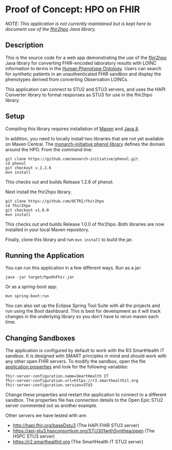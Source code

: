 # Proof of Concept: HPO on FHIR

_NOTE: This application is not currently maintained but is kept here to document use of the [fhir2hpo](https://github.com/OCTRI/fhir2hpo) Java library._

## Description

This is the source code for a web app demonstrating the use of the [fhir2hpo](https://github.com/OCTRI/fhir2hpo) Java library for converting FHIR-encoded laboratory results with LOINC information to terms in the [Human Phenotype Ontology](https://hpo.jax.org/app/). Users can search for synthetic patients in an unauthenticated FHIR sandbox and display the phenotypes derived from converting Observation LOINCs.

This application can connect to STU2 and STU3 servers, and uses the HAPI Converter library to format responses as STU3 for use in the fhir2hpo library.

## Setup

Compiling this library requires installation of [Maven](http://maven.apache.org/install.html) and [Java 8](https://www.oracle.com/technetwork/java/javase/downloads/jdk8-downloads-2133151.html).

In addition, you need to locally install two libraries that are not yet available on Maven Central. The [monarch-initiative phenol library](https://github.com/monarch-initiative/phenol) defines the domain around the HPO. From the command line:

```
git clone https://github.com/monarch-initiative/phenol.git
cd phenol
git checkout v.1.2.6
mvn install
``` 

This checks out and builds Release 1.2.6 of phenol. 

Next install the fhir2hpo library.

```
git clone https://github.com/OCTRI/fhir2hpo
cd fhir2hpo
git checkout v1.0.0
mvn install
``` 

This checks out and builds Release 1.0.0 of fhir2hpo. Both libraries are now installed in your local Maven repository.

Finally, clone this library and run `mvn install` to build the jar.

## Running the Application

You can run this application in a few different ways. Run as a jar:

```java -jar target/hpoOnFhir.jar```

Or as a spring-boot app:

```mvn spring-boot:run```

You can also set up the Eclipse Spring Tool Suite with all the projects and run using the Boot dashboard. This is best for development as it will track changes in the underlying library so you don't have to rerun maven each time.

## Changing Sandboxes

The application is configured by default to work with the R3 SmartHealth IT sandbox. It is designed with SMART principles in mind and should work with any other open FHIR servers. To modify the sandbox, open the file [application.properties](src/main/resources/application.properties) and look for the following variables:

```
fhir-server-configuration.name=SmartHealth IT
fhir-server-configuration.url=https://r3.smarthealthit.org
fhir-server-configuration.version=STU3
```
Change these properties and restart the application to connect to a different sandbox. The properties file has connection details to the Open Epic STU2 server commented out as another example.

Other servers we have tested with are:

- http://hapi.fhir.org/baseDstu3 (The HAPI FHIR STU3 server)
- https://api-stu3.hspconsortium.org/STU301withSynthea/open (The HSPC STU3 server)
- https://r2.smarthealthit.org (The SmartHealth IT STU2 server)


